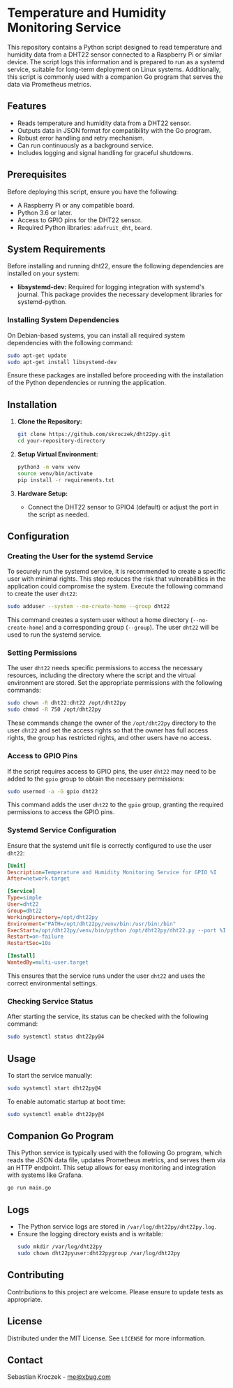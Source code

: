 # Temperature and Humidity Monitoring Service

This repository contains a Python script designed to read temperature and humidity data from a DHT22 sensor connected to
a Raspberry Pi or similar device. The script logs this information and is prepared to run as a systemd service, suitable
for long-term deployment on Linux systems. Additionally, this script is commonly used with a companion Go program that
serves the data via Prometheus metrics.

## Features

- Reads temperature and humidity data from a DHT22 sensor.
- Outputs data in JSON format for compatibility with the Go program.
- Robust error handling and retry mechanism.
- Can run continuously as a background service.
- Includes logging and signal handling for graceful shutdowns.

## Prerequisites

Before deploying this script, ensure you have the following:

- A Raspberry Pi or any compatible board.
- Python 3.6 or later.
- Access to GPIO pins for the DHT22 sensor.
- Required Python libraries: `adafruit_dht`, `board`.

## System Requirements

Before installing and running dht22, ensure the following dependencies are installed on your system:

* **libsystemd-dev:** Required for logging integration with systemd's journal. This package provides the necessary
  development libraries for systemd-python.

### Installing System Dependencies

On Debian-based systems, you can install all required system dependencies with the following command:

```bash
sudo apt-get update
sudo apt-get install libsystemd-dev
```

Ensure these packages are installed before proceeding with the installation of the Python dependencies or running the
application.

## Installation

1. **Clone the Repository:**
   ```bash
   git clone https://github.com/skroczek/dht22py.git
   cd your-repository-directory
   ```

2. **Setup Virtual Environment:**
   ```bash
   python3 -m venv venv
   source venv/bin/activate
   pip install -r requirements.txt
   ```

3. **Hardware Setup:**
    - Connect the DHT22 sensor to GPIO4 (default) or adjust the port in the script as needed.

## Configuration

### Creating the User for the systemd Service

To securely run the systemd service, it is recommended to create a specific user with minimal rights. This step reduces the risk that vulnerabilities in the application could compromise the system. Execute the following command to create the user `dht22`:

```bash
sudo adduser --system --no-create-home --group dht22
```

This command creates a system user without a home directory (`--no-create-home`) and a corresponding group (`--group`). The user `dht22` will be used to run the systemd service.

### Setting Permissions

The user `dht22` needs specific permissions to access the necessary resources, including the directory where the script and the virtual environment are stored. Set the appropriate permissions with the following commands:

```bash
sudo chown -R dht22:dht22 /opt/dht22py
sudo chmod -R 750 /opt/dht22py
```

These commands change the owner of the `/opt/dht22py` directory to the user `dht22` and set the access rights so that the owner has full access rights, the group has restricted rights, and other users have no access.

### Access to GPIO Pins

If the script requires access to GPIO pins, the user `dht22` may need to be added to the `gpio` group to obtain the necessary permissions:

```bash
sudo usermod -a -G gpio dht22
```

This command adds the user `dht22` to the `gpio` group, granting the required permissions to access the GPIO pins.

### Systemd Service Configuration

Ensure that the systemd unit file is correctly configured to use the user `dht22`:

```ini
[Unit]
Description=Temperature and Humidity Monitoring Service for GPIO %I
After=network.target

[Service]
Type=simple
User=dht22
Group=dht22
WorkingDirectory=/opt/dht22py
Environment="PATH=/opt/dht22py/venv/bin:/usr/bin:/bin"
ExecStart=/opt/dht22py/venv/bin/python /opt/dht22py/dht22.py --port %I --output json --watch --file /var/lib/dht22py/data_%I.json
Restart=on-failure
RestartSec=10s

[Install]
WantedBy=multi-user.target
```

This ensures that the service runs under the user `dht22` and uses the correct environmental settings.

### Checking Service Status

After starting the service, its status can be checked with the following command:

```bash
sudo systemctl status dht22py@4
```

## Usage

To start the service manually:

```bash
sudo systemctl start dht22py@4
```

To enable automatic startup at boot time:

```bash
sudo systemctl enable dht22py@4
```

## Companion Go Program

This Python service is typically used with the following Go program, which reads the JSON data file, updates Prometheus
metrics, and serves them via an HTTP endpoint. This setup allows for easy monitoring and integration with systems like
Grafana.

```bash
go run main.go
```

## Logs

- The Python service logs are stored in `/var/log/dht22py/dht22py.log`.
- Ensure the logging directory exists and is writable:
  ```bash
  sudo mkdir /var/log/dht22py
  sudo chown dht22pyuser:dht22pygroup /var/log/dht22py
  ```

## Contributing

Contributions to this project are welcome. Please ensure to update tests as appropriate.

## License

Distributed under the MIT License. See `LICENSE` for more information.

## Contact

Sebastian Kroczek - [me@xbug.com](mailto:me@xbug.de)
